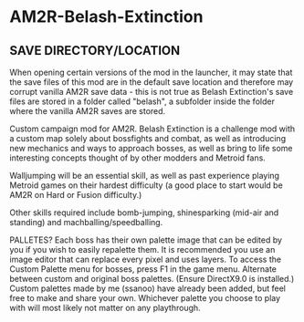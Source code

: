 # AM2R-Belash-Extinction

## SAVE DIRECTORY/LOCATION
When opening certain versions of the mod in the launcher, it may state that the save files of this mod are in the default save location and therefore may corrupt vanilla AM2R save data - this is not true as Belash Extinction's save files are stored in a folder called "belash", a subfolder inside the folder where the vanilla AM2R saves are stored.

Custom campaign mod for AM2R.
Belash Extinction is a challenge mod with a custom map solely about bossfights and combat, as well as introducing new mechanics and ways to approach bosses, as well as bring to life some interesting concepts thought of by other modders and Metroid fans.

Walljumping will be an essential skill, as well as past experience playing Metroid games on their hardest difficulty (a good place to start would be AM2R on Hard or Fusion difficulty.)

Other skills required include bomb-jumping, shinesparking (mid-air and standing) and machballing/speedballing.

PALLETES?
Each boss has their own palette image that can be edited by you if you wish to easily repalette them. It is recommended you use an image editor that can replace every pixel and uses layers.
To access the Custom Palette menu for bosses, press F1 in the game menu. Alternate between custom and original boss palettes. (Ensure DirectX9.0 is installed.)
Custom palettes made by me (ssanoo) have already been added, but feel free to make and share your own. Whichever palette you choose to play with will most likely not matter on any playthrough.
